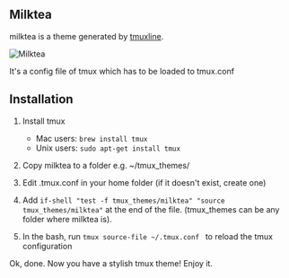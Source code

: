 ## Milktea

milktea is a theme generated by [tmuxline](https://github.com/edkolev/tmuxline.vim).

![Milktea](https://cloud.githubusercontent.com/assets/10289089/9627155/ca25f8d6-5194-11e5-8ffe-f93eac5c3a90.png "Milktea")

It's a config file of tmux which has to be loaded to tmux.conf

## Installation
1. Install tmux
    - Mac users:
        ```brew install tmux```
    - Unix users:
        ```sudo apt-get install tmux```

2. Copy milktea to a folder e.g. ~/tmux_themes/

3. Edit .tmux.conf in your home folder (if it doesn't exist, create one)

4. Add ```if-shell "test -f tmux_themes/milktea" "source tmux_themes/milktea"``` at the end of the file. (tmux_themes can be any folder where milktea is).

5. In the bash, run ```tmux source-file ~/.tmux.conf ``` to reload the tmux configuration

Ok, done. Now you have a stylish tmux theme! Enjoy it.
